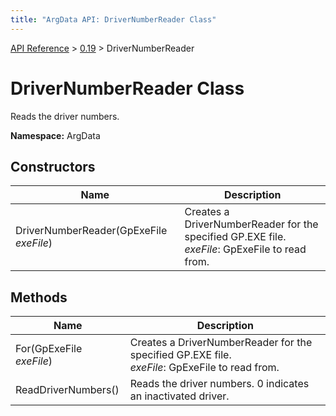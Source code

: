 ```yaml
---
title: "ArgData API: DriverNumberReader Class"
---
```


[API Reference](/argdata/api) &gt; [0.19](/argdata/api/0.19) &gt; DriverNumberReader

# DriverNumberReader Class

Reads the driver numbers.

**Namespace:** ArgData

## Constructors

<table class="table table-bordered table-striped ">
<thead>
  <tr>
    <th>Name</th>
    <th>Description</th>
  </tr>
</thead>
<tbody>
  <tr>
    <td>DriverNumberReader(GpExeFile <em>exeFile</em>)</td>
    <td>Creates a DriverNumberReader for the specified GP.EXE file.<br /><em>exeFile</em>: GpExeFile to read from.<br /></td>
  </tr>
</tbody>
</table>


## Methods

<table class="table table-bordered table-striped ">
<thead>
  <tr>
    <th>Name</th>
    <th>Description</th>
  </tr>
</thead>
<tbody>
  <tr>
    <td>For(GpExeFile <em>exeFile</em>)</td>
    <td>Creates a DriverNumberReader for the specified GP.EXE file.<br /><em>exeFile</em>: GpExeFile to read from.<br /></td>
  </tr>
  <tr>
    <td>ReadDriverNumbers()</td>
    <td>Reads the driver numbers. 0 indicates an inactivated driver.</td>
  </tr>
</tbody>
</table>


